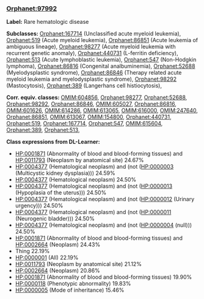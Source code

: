
### [Orphanet:97992](http://www.orpha.net/ORDO/Orphanet_97992)
**Label:** Rare hematologic disease

**Subclasses:** [Orphanet:167714](http://www.orpha.net/ORDO/Orphanet_167714) (Unclassified acute myeloid leukemia), [Orphanet:519](http://www.orpha.net/ORDO/Orphanet_519) (Acute myeloid leukemia), [Orphanet:86851](http://www.orpha.net/ORDO/Orphanet_86851) (Acute leukemia of ambiguous lineage), [Orphanet:98277](http://www.orpha.net/ORDO/Orphanet_98277) (Acute myeloid leukemia with recurrent genetic anomaly), [Orphanet:440731](http://www.orpha.net/ORDO/Orphanet_440731) (L-ferritin deficiency), [Orphanet:513](http://www.orpha.net/ORDO/Orphanet_513) (Acute lymphoblastic leukemia), [Orphanet:547](http://www.orpha.net/ORDO/Orphanet_547) (Non-Hodgkin lymphoma), [Orphanet:86816](http://www.orpha.net/ORDO/Orphanet_86816) (Congenital analbuminemia), [Orphanet:52688](http://www.orpha.net/ORDO/Orphanet_52688) (Myelodysplastic syndrome), [Orphanet:86846](http://www.orpha.net/ORDO/Orphanet_86846) (Therapy related acute myeloid leukemia and myelodysplastic syndrome), [Orphanet:98292](http://www.orpha.net/ORDO/Orphanet_98292) (Mastocytosis), [Orphanet:389](http://www.orpha.net/ORDO/Orphanet_389) (Langerhans cell histiocytosis), 

**Corr. equiv. classes:** [OMIM:604856](http://purl.obolibrary.org/obo/OMIM_604856), [Orphanet:98277](http://www.orpha.net/ORDO/Orphanet_98277), [Orphanet:52688](http://www.orpha.net/ORDO/Orphanet_52688), [Orphanet:98292](http://www.orpha.net/ORDO/Orphanet_98292), [Orphanet:86846](http://www.orpha.net/ORDO/Orphanet_86846), [OMIM:605027](http://purl.obolibrary.org/obo/OMIM_605027), [Orphanet:86816](http://www.orpha.net/ORDO/Orphanet_86816), [OMIM:601626](http://purl.obolibrary.org/obo/OMIM_601626), [OMIM:614286](http://purl.obolibrary.org/obo/OMIM_614286), [OMIM:613065](http://purl.obolibrary.org/obo/OMIM_613065), [OMIM:616000](http://purl.obolibrary.org/obo/OMIM_616000), [OMIM:247640](http://purl.obolibrary.org/obo/OMIM_247640), [Orphanet:86851](http://www.orpha.net/ORDO/Orphanet_86851), [OMIM:613067](http://purl.obolibrary.org/obo/OMIM_613067), [OMIM:154800](http://purl.obolibrary.org/obo/OMIM_154800), [Orphanet:440731](http://www.orpha.net/ORDO/Orphanet_440731), [Orphanet:519](http://www.orpha.net/ORDO/Orphanet_519), [Orphanet:167714](http://www.orpha.net/ORDO/Orphanet_167714), [Orphanet:547](http://www.orpha.net/ORDO/Orphanet_547), [OMIM:615604](http://purl.obolibrary.org/obo/OMIM_615604), [Orphanet:389](http://www.orpha.net/ORDO/Orphanet_389), [Orphanet:513](http://www.orpha.net/ORDO/Orphanet_513), 

**Class expressions from DL-Learner:**

- [HP:0001871](http://purl.obolibrary.org/obo/HP_0001871) (Abnormality of blood and blood-forming tissues) and [HP:0011793](http://purl.obolibrary.org/obo/HP_0011793) (Neoplasm by anatomical site) 24.67%
- [HP:0004377](http://purl.obolibrary.org/obo/HP_0004377) (Hematological neoplasm) and (not ([HP:0000003](http://purl.obolibrary.org/obo/HP_0000003) (Multicystic kidney dysplasia))) 24.59%
- [HP:0004377](http://purl.obolibrary.org/obo/HP_0004377) (Hematological neoplasm) 24.50%
- [HP:0004377](http://purl.obolibrary.org/obo/HP_0004377) (Hematological neoplasm) and (not ([HP:0000013](http://purl.obolibrary.org/obo/HP_0000013) (Hypoplasia of the uterus))) 24.50%
- [HP:0004377](http://purl.obolibrary.org/obo/HP_0004377) (Hematological neoplasm) and (not ([HP:0000012](http://purl.obolibrary.org/obo/HP_0000012) (Urinary urgency))) 24.50%
- [HP:0004377](http://purl.obolibrary.org/obo/HP_0004377) (Hematological neoplasm) and (not ([HP:0000011](http://purl.obolibrary.org/obo/HP_0000011) (Neurogenic bladder))) 24.50%
- [HP:0004377](http://purl.obolibrary.org/obo/HP_0004377) (Hematological neoplasm) and (not ([HP:0000004](http://purl.obolibrary.org/obo/HP_0000004) (null))) 24.50%
- [HP:0001871](http://purl.obolibrary.org/obo/HP_0001871) (Abnormality of blood and blood-forming tissues) and [HP:0002664](http://purl.obolibrary.org/obo/HP_0002664) (Neoplasm) 24.43%
- Thing 22.19%
- [HP:0000001](http://purl.obolibrary.org/obo/HP_0000001) (All) 22.19%
- [HP:0011793](http://purl.obolibrary.org/obo/HP_0011793) (Neoplasm by anatomical site) 21.12%
- [HP:0002664](http://purl.obolibrary.org/obo/HP_0002664) (Neoplasm) 20.86%
- [HP:0001871](http://purl.obolibrary.org/obo/HP_0001871) (Abnormality of blood and blood-forming tissues) 19.90%
- [HP:0000118](http://purl.obolibrary.org/obo/HP_0000118) (Phenotypic abnormality) 19.83%
- [HP:0000005](http://purl.obolibrary.org/obo/HP_0000005) (Mode of inheritance) 15.46%


